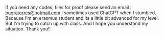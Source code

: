 If you need any codes, files for proof please send an email : bugratorres@hotmail.com
I sometimes used ChatGPT when I stumbled. Because I'm an erasmus student and its a little bit advanced for my level. 
But I'm trying to catch up with class. And I hope you understand my situation. Thank you!!
